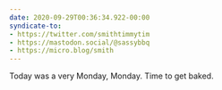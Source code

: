 ```yaml
---
date: 2020-09-29T00:36:34.922-00:00
syndicate-to:
- https://twitter.com/smithtimmytim
- https://mastodon.social/@sassybbq
- https://micro.blog/smith
---
```

Today was a very Monday, Monday. Time to get baked.
